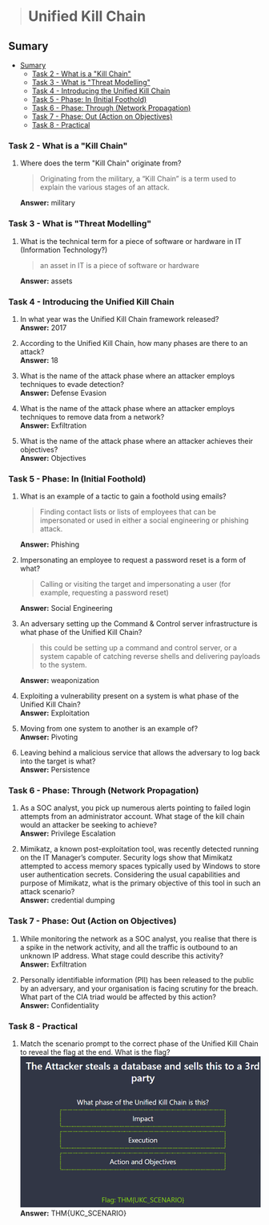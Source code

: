 > # Unified Kill Chain

## Sumary
- [Sumary](#sumary)
  - [Task 2 - What is a "Kill Chain"](#task-2---what-is-a-kill-chain)
  - [Task 3 - What is "Threat Modelling"](#task-3---what-is-threat-modelling)
  - [Task 4 - Introducing the Unified Kill Chain](#task-4---introducing-the-unified-kill-chain)
  - [Task 5 - Phase: In (Initial Foothold)](#task-5---phase-in-initial-foothold)
  - [Task 6 - Phase: Through (Network Propagation)](#task-6---phase-through-network-propagation)
  - [Task 7 - Phase: Out (Action on Objectives)](#task-7---phase-out-action-on-objectives)
  - [Task 8 - Practical](#task-8---practical)

### Task 2 - What is a "Kill Chain"
1. Where does the term "Kill Chain" originate from?<br>
    > Originating from the military, a “Kill Chain” is a term used to explain the various stages of an attack.

    **Answer:** military

### Task 3 - What is "Threat Modelling"
1. What is the technical term for a piece of software or hardware in IT (Information Technology?)<br>
    > an asset in IT is a piece of software or hardware

    **Answer:** assets 

### Task 4 - Introducing the Unified Kill Chain
1. In what year was the Unified Kill Chain framework released?<br>
    **Answer:** 2017

1. According to the Unified Kill Chain, how many phases are there to an attack?<br>
    **Answer:** 18

1. What is the name of the attack phase where an attacker employs techniques to evade detection?<br>
    **Answer:** Defense Evasion

1. What is the name of the attack phase where an attacker employs techniques to remove data from a network?<br>
    **Answer:** Exfiltration

1. What is the name of the attack phase where an attacker achieves their objectives?<br>
    **Answer:** Objectives

### Task 5 - Phase: In (Initial Foothold)
1. What is an example of a tactic to gain a foothold using emails?<br>
    > Finding contact lists or lists of employees that can be impersonated or used in either a social engineering or phishing attack.

    **Answer:** Phishing

1. Impersonating an employee to request a password reset is a form of what?<br>
    > Calling or visiting the target and impersonating a user (for example, requesting a password reset) 

    **Answer:** Social Engineering

1. An adversary setting up the Command & Control server infrastructure is what phase of the Unified Kill Chain?<br>
    >  this could be setting up a command and control server, or a system capable of catching reverse shells and delivering payloads to the system.

    **Answer:** weaponization

1. Exploiting a vulnerability present on a system is what phase of the Unified Kill Chain?<br>
    **Answer:** Exploitation

1. Moving from one system to another is an example of?<br>
    **Anwser:** Pivoting

1. Leaving behind a malicious service that allows the adversary to log back into the target is what?<br>
    **Answer:** Persistence

### Task 6 - Phase: Through (Network Propagation)
1. As a SOC analyst, you pick up numerous alerts pointing to failed login attempts from an administrator account. What stage of the kill chain would an attacker be seeking to achieve?<br>
    **Answer:** Privilege Escalation

1. Mimikatz, a known post-exploitation tool, was recently detected running on the IT Manager’s computer. Security logs show that Mimikatz attempted to access memory spaces typically used by Windows to store user authentication secrets. Considering the usual capabilities and purpose of Mimikatz, what is the primary objective of this tool in such an attack scenario?<br>
    **Answer:** credential dumping

### Task 7 - Phase: Out (Action on Objectives)
1. While monitoring the network as a SOC analyst, you realise that there is a spike in the network activity, and all the traffic is outbound to an unknown IP address. What stage could describe this activity?<br>
    **Answer:** Exfiltration

1. Personally identifiable information (PII) has been released to the public by an adversary, and your organisation is facing scrutiny for the breach. What part of the CIA triad would be affected by this action?<br>
    **Answer:** Confidentiality

### Task 8 - Practical
1. Match the scenario prompt to the correct phase of the Unified Kill Chain to reveal the flag at the end. What is the flag?<br>
    ![](images/1.png)<br>
    **Answer:** THM{UKC_SCENARIO}

